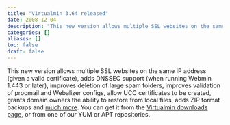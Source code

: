 ```yaml
---
title: "Virtualmin 3.64 released"
date: 2008-12-04
description: "This new version allows multiple SSL websites on the same IP address (given a valid certificate),..."
categories: []
aliases: []
toc: false
draft: false
---
```

This new version allows multiple SSL websites on the same IP address (given a valid certificate), adds DNSSEC support (when running Webmin 1.443 or later), improves deletion of large spam folders, improves validation of procmail and Webalizer configs, allow UCC certificates to be created, grants domain owners the ability to restore from local files, adds ZIP format backups and [much more][1]. You can get it from the [Virtualmin downloads page][2], or from one of our YUM or APT repositories.

  [1]: vchanges.html
  [2]: vdownload.html
